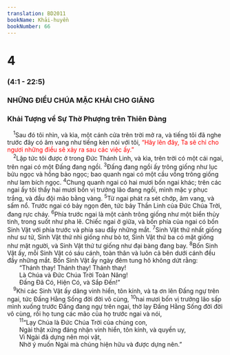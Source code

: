```yaml
---
translation: BD2011
bookName: Khải-huyền 
bookNumber: 66
---
```


<div class="title"><h1>4</h1><h3>(4:1 - 22:5)</h3><h3>NHỮNG ÐIỀU CHÚA MẶC KHẢI CHO GIĂNG</h3><h3>Khải Tượng về Sự Thờ Phượng trên Thiên Ðàng</h3></div>
<span class="verse kh_4_1"> <sup>1</sup>Sau đó tôi nhìn, và kìa, một cánh cửa trên trời mở ra, và tiếng tôi đã nghe trước đây có âm vang như tiếng kèn nói với tôi, <font color="red">“Hãy lên đây, Ta sẽ chỉ cho ngươi những điều sẽ xảy ra sau các việc ấy.”</font><br/></span>
<span class="verse kh_4_2"> <sup>2</sup>Lập tức tôi được ở trong Ðức Thánh Linh, và kìa, trên trời có một cái ngai, trên ngai có một Ðấng đang ngồi. </span>
<span class="verse kh_4_3"><sup>3</sup>Ðấng đang ngồi ấy trông giống như lục bửu ngọc và hồng bảo ngọc; bao quanh ngai có một cầu vồng trông giống như lam bích ngọc. </span>
<span class="verse kh_4_4"><sup>4</sup>Chung quanh ngai có hai mươi bốn ngai khác; trên các ngai ấy tôi thấy hai mươi bốn vị trưởng lão đang ngồi, mình mặc y phục trắng, và đầu đội mão bằng vàng. </span>
<span class="verse kh_4_5"><sup>5</sup>Từ ngai phát ra sét chớp, âm vang, và sấm nổ. Trước ngai có bảy ngọn đèn, tức bảy Thần Linh của Ðức Chúa Trời, đang rực cháy. </span>
<span class="verse kh_4_6"><sup>6</sup>Phía trước ngai là một cảnh trông giống như một biển thủy tinh, trong suốt như pha lê. Chiếc ngai ở giữa, và bốn phía của ngai có bốn Sinh Vật với phía trước và phía sau đầy những mắt. </span>
<span class="verse kh_4_7"><sup>7</sup>Sinh Vật thứ nhất giống như sư tử, Sinh Vật thứ nhì giống như bò tơ, Sinh Vật thứ ba có mặt giống như mặt người, và Sinh Vật thứ tư giống như đại bàng đang bay. </span>
<span class="verse kh_4_8"><sup>8</sup>Bốn Sinh Vật ấy, mỗi Sinh Vật có sáu cánh, toàn thân và luôn cả bên dưới cánh đều đầy những mắt. Bốn Sinh Vật ấy ngày đêm tung hô không dứt rằng:<br/>  “Thánh thay! Thánh thay! Thánh thay!<br/>  Là Chúa và Ðức Chúa Trời Toàn Năng!<br/>  Ðấng Ðã Có, Hiện Có, và Sắp Ðến!”<br/></span>
<span class="verse kh_4_9"> <sup>9</sup>Khi các Sinh Vật ấy dâng vinh hiển, tôn kính, và tạ ơn lên Ðấng ngự trên ngai, tức Ðấng Hằng Sống đời đời vô cùng, </span>
<span class="verse kh_4_10"><sup>10</sup>hai mươi bốn vị trưởng lão sấp mình xuống trước Ðấng đang ngự trên ngai, thờ lạy Ðấng Hằng Sống đời đời vô cùng, rồi họ tung các mão của họ trước ngai và nói,<br/></span>
<span class="verse kh_4_11">  <sup>11</sup>“Lạy Chúa là Ðức Chúa Trời của chúng con,<br/>  Ngài thật xứng đáng nhận vinh hiển, tôn kính, và quyền uy,<br/>  Vì Ngài đã dựng nên mọi vật,<br/>  Nhờ ý muốn Ngài mà chúng hiện hữu và được dựng nên.”<br/></span>

